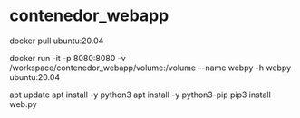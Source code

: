 # contenedor_webapp

docker pull ubuntu:20.04

docker run -it -p 8080:8080 -v /workspace/contenedor_webapp/volume:/volume --name webpy -h webpy ubuntu:20.04

apt update
apt install -y python3
apt install -y python3-pip 
pip3 install  web.py